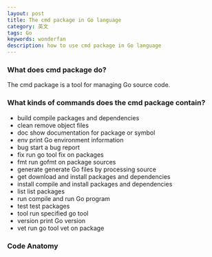 ```yaml
---
layout: post
title: The cmd package in Go language
category: 英文
tags: Go
keywords: wonderfan
description: how to use cmd package in Go language
---
```


### What does cmd package do?

The cmd package is a tool for managing Go source code.


### What kinds of commands does the cmd package contain?

- build       compile packages and dependencies
- clean       remove object files
- doc         show documentation for package or symbol
- env         print Go environment information
- bug         start a bug report
- fix         run go tool fix on packages
- fmt         run gofmt on package sources
- generate    generate Go files by processing source
- get         download and install packages and dependencies
- install     compile and install packages and dependencies
- list        list packages
- run         compile and run Go program
- test        test packages
- tool        run specified go tool
- version     print Go version
- vet         run go tool vet on package


### Code Anatomy

